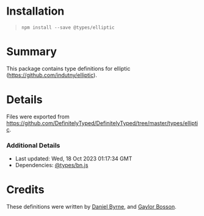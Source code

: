 # Installation
> `npm install --save @types/elliptic`

# Summary
This package contains type definitions for elliptic (https://github.com/indutny/elliptic).

# Details
Files were exported from https://github.com/DefinitelyTyped/DefinitelyTyped/tree/master/types/elliptic.

### Additional Details
 * Last updated: Wed, 18 Oct 2023 01:17:34 GMT
 * Dependencies: [@types/bn.js](https://npmjs.com/package/@types/bn.js)

# Credits
These definitions were written by [Daniel Byrne](https://github.com/danwbyrne), and [Gaylor Bosson](https://github.com/Gilthoniel).
